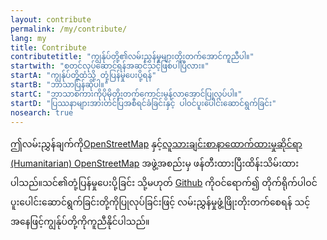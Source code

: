 ```yaml
---
layout: contribute
permalink: /my/contribute/
lang: my
title: Contribute
contributetitle: "ကျွန်ုပ်တို့၏လမ်းညွှန်မှုများတိုးတက်အောင်ကူညီပါ။"
startwith: "စတင်လုပ်ဆောင်ရန်အဆင်သင့်ဖြစ်ပါပြီလား။"
startA: "ကျွန်ုပ်တို့ထံသို့ တုံ့ပြန်မှုပေးပို့ရန်"
startB: "ဘာသာပြန်ဆိုပါ။"
startC: "ဘာသာစကားကိုပိုမိုတိုးတက်ကောင်းမွန်လာအောင်ပြုလုပ်ပါ။"
startD: "ပြဿနာများအားတင်ပြအစီရင်ခံခြင်းနှင့် ပါဝင်ပူးပေါင်းဆောင်ရွက်ခြင်း"
nosearch: true
---
```

ဤလမ်းညွှန်ချက်ကို[OpenStreetMap](http://www.openstreetmap.org/) နှင့်[လူသားချင်းစာနာထောက်ထားမှုဆိုင်ရာ (Humanitarian) OpenStreetMap](http://hotosm.org/) အဖွဲ့အစည်းမှ ဖန်တီးထားပြီးထိန်းသိမ်းထားပါသည်။သင်၏တုံ့ပြန်မှုပေးပို့ခြင်း သို့မဟုတ် [Github](http://github.com/hotosm/learnosm) ကိုဝင်ရောက်၍ တိုက်ရိုက်ပါဝင်ပူးပေါင်းဆောင်ရွက်ခြင်းတို့ကိုပြုလုပ်ခြင်းဖြင့် လမ်းညွှန်မှုဖွံ့ဖြိုးတိုးတက်စေရန်  သင့်အနေဖြင့်ကျွန်ုပ်တို့ကိုကူညီနိုင်ပါသည်။
